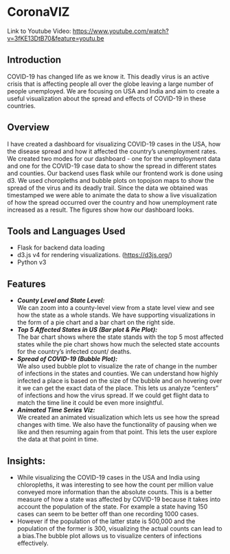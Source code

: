 # CoronaVIZ

Link to Youtube Video: https://www.youtube.com/watch?v=3fKE13DtB70&feature=youtu.be

## Introduction
COVID-19 has changed life as we know it. This deadly virus is an active crisis that is affecting people all over the globe leaving a large number of people unemployed. We are focusing on USA and India and aim to create a useful visualization about the spread and effects of COVID-19 in these countries.

## Overview
I have created a dashboard for visualizing COVID-19 cases in the USA, how the disease spread and how it affected the country’s unemployment rates. We created two modes for our dashboard - one for the unemployment data and one for the COVID-19 case data to show the spread in different states and counties. Our backend uses flask while our frontend work is done using d3. We used choropleths and bubble plots on topojson maps to show the spread of the virus and its deadly trail. Since the data we obtained was timestamped we were able to animate the data to show a live visualization of how the spread occurred over the country and how unemployment rate increased as a
result. The figures show how our dashboard looks.

## Tools and Languages Used
- Flask for backend data loading
- d3.js v4 for rendering visualizations. (https://d3js.org/)
- Python v3

## Features

- ***County Level and State Level:***\
We can zoom into a county-level view from a state level view and see how the state as a whole stands. We have supporting visualizations in the form of a pie chart and a bar chart on the right side.
- ***Top 5 Affected States in US (Bar plot & Pie Plot):***\
The bar chart shows where the state stands with the top 5 most affected states while the pie chart shows how much the selected state accounts for the country’s infected count/ deaths.
- ***Spread of COVID-19 (Bubble Plot):***\
We also used bubble plot to visualize the rate of change in the number of infections in the states and counties. We can understand how highly infected a place is based on the size of the bubble and on hovering over it we can get the exact data of the place. This lets us analyze “centers” of infections and how the virus spread. If we could get flight data to match the time line it could be even more insightful.
- ***Animated Time Series Viz:***\
We created an animated visualization which lets us see how the spread changes with time. We also have the functionality of pausing when we like and then resuming again from that point. This lets the user explore the data at that point in time.

## Insights:
- While visualizing the COVID-19 cases in the USA and India using chloropleths, it was interesting to see how the count per million value conveyed more information than the absolute counts. This is a better measure of how a state was affected by COVID-19 because it takes into account the population of the state. For example a state having 150 cases can seem to be better off than one recording 1000 cases.
- However if the population of the latter state is 500,000 and the population of the former is 300, visualizing the actual counts can lead to a bias.The bubble plot allows us to visualize centers of infections effectively.
